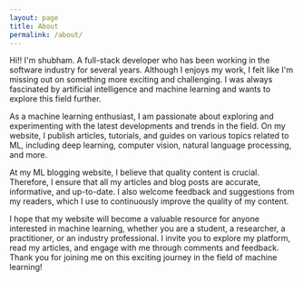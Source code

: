 ```yaml
---
layout: page
title: About
permalink: /about/
---
```


Hi!! I'm shubham. A full-stack developer who has been working in the software industry for several years. Although I enjoys my work, I felt like I'm missing out on something more exciting and challenging. I was always fascinated by artificial intelligence and machine learning and wants to explore this field further.

As a machine learning enthusiast, I am passionate about exploring and experimenting with the latest developments and trends in the field. On my website, I publish articles, tutorials, and guides on various topics related to ML, including deep learning, computer vision, natural language processing, and more.

At my ML blogging website, I believe that quality content is crucial. Therefore, I ensure that all my articles and blog posts are accurate, informative, and up-to-date. I also welcome feedback and suggestions from my readers, which I use to continuously improve the quality of my content.

I hope that my website will become a valuable resource for anyone interested in machine learning, whether you are a student, a researcher, a practitioner, or an industry professional. I invite you to explore my platform, read my articles, and engage with me through comments and feedback. Thank you for joining me on this exciting journey in the field of machine learning!

